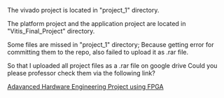 The vivado project is located in "project_1" directory.

The platform project and the application project are located in "Vitis_Final_Project" directory.

Some files are missed in "project_1" directory; Because getting error for committing them to
the repo, also failed to upload it as .rar file.

So that I uploaded all project files as a .rar file on google drive
Could you please professor check them via the following link?

[Adavanced Hardware Engineering Project using FPGA](https://drive.google.com/drive/folders/1Zg0kyCJmz0nRHEkezMPiZ5E17GoW2_ms?usp=sharing)

